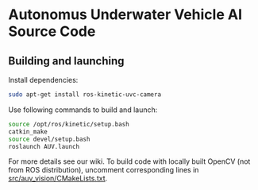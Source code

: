 # Autonomus Underwater Vehicle AI Source Code

## Building and launching
Install dependencies:
```bash
sudo apt-get install ros-kinetic-uvc-camera
```
Use following commands to build and launch:
```bash
source /opt/ros/kinetic/setup.bash
catkin_make
source devel/setup.bash
roslaunch AUV.launch
```
For more details see our wiki.
To build code with locally built OpenCV (not from ROS distribution), uncomment corresponding lines in [src/auv_vision/CMakeLists.txt](src/auv_vision/CMakeLists.txt).